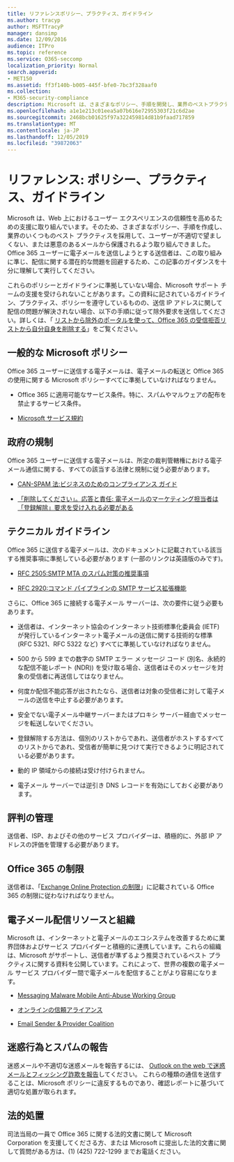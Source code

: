 ```yaml
---
title: リファレンスポリシー、プラクティス、ガイドライン
ms.author: tracyp
author: MSFTTracyP
manager: dansimp
ms.date: 12/09/2016
audience: ITPro
ms.topic: reference
ms.service: O365-seccomp
localization_priority: Normal
search.appverid:
- MET150
ms.assetid: ff3f140b-b005-445f-bfe0-7bc3f328aaf0
ms.collection:
- M365-security-compliance
description: Microsoft は、さまざまなポリシー、手順を開発し、業界のベストプラクティスをいくつか採用して、ユーザーを不適切な迷惑メールや悪意のあるメールから保護しています。
ms.openlocfilehash: a1e1e213c01eea5a07b616e72955303f21c6d2ae
ms.sourcegitcommit: 2468bcb01625f97a322459814d81b9faad717859
ms.translationtype: MT
ms.contentlocale: ja-JP
ms.lasthandoff: 12/05/2019
ms.locfileid: "39872063"
---
```

# <a name="reference-policies-practices-and-guidelines"></a>リファレンス: ポリシー、プラクティス、ガイドライン

Microsoft は、Web 上におけるユーザー エクスペリエンスの信頼性を高めるための支援に取り組んでいます。そのため、さまざまなポリシー、手順を作成し、業界のいくつものベスト プラクティスを採用して、ユーザーが不適切で望ましくない、または悪意のあるメールから保護されるよう取り組んできました。Office 365 ユーザーに電子メールを送信しようとする送信者は、この取り組みに準じ、配信に関する潜在的な問題を回避するため、この記事のガイダンスを十分に理解して実行してください。

これらのポリシーとガイドラインに準拠していない場合、Microsoft サポート チームの支援を受けられないことがあります。この資料に記されているガイドライン、プラクティス、ポリシーを遵守しているものの、送信 IP アドレスに関して配信の問題が解決されない場合、以下の手順に従って除外要求を送信してください。詳しくは、「 [リストから除外のポータルを使って、Office 365 の受信拒否リストから自分自身を削除する](use-the-delist-portal-to-remove-yourself-from-the-office-365-blocked-senders-lis.md)」をご覧ください。

## <a name="general-microsoft-policies"></a>一般的な Microsoft ポリシー

Office 365 ユーザーに送信する電子メールは、電子メールの転送と Office 365 の使用に関する Microsoft ポリシーすべてに準拠していなければなりません。

- Office 365 に適用可能なサービス条件。特に、スパムやマルウェアの配布を禁止するサービス条件。

- [Microsoft サービス規約](https://www.microsoft.com/servicesagreement/)

## <a name="governmental-regulations"></a>政府の規制

Office 365 ユーザーに送信する電子メールは、所定の裁判管轄権における電子メール通信に関する、すべての該当する法律と規制に従う必要があります。

- [CAN-SPAM 法:ビジネスのためのコンプライアンス ガイド](https://www.ftc.gov/tips-advice/business-center/guidance/can-spam-act-compliance-guide-business)

- [「削除してください」。応答と責任: 電子メールのマーケティング担当者は「登録解除」要求を受け入れる必要がある](https://www.lawpublish.com/ftc-emai-marketers-unsubscribe-claims.mdl)

## <a name="technical-guidelines"></a>テクニカル ガイドライン

Office 365 に送信する電子メールは、次のドキュメントに記載されている該当する推奨事項に準拠している必要があります (一部のリンクは英語版のみです)。

- [RFC 2505:SMTP MTA のスパム対策の推奨事項](https://www.ietf.org/rfc/rfc2505.txt)

- [RFC 2920:コマンド パイプラインの SMTP サービス拡張機能](https://www.ietf.org/rfc/rfc2920.txt)

さらに、Office 365 に接続する電子メール サーバーは、次の要件に従う必要もあります。

- 送信者は、インターネット協会のインターネット技術標準化委員会 (IETF) が発行しているインターネット電子メールの送信に関する技術的な標準 (RFC 5321、RFC 5322 など) すべてに準拠していなければなりません。

- 500 から 599 までの数字の SMTP エラー メッセージ コード (別名、永続的な配信不能レポート (NDR)) を受け取る場合、送信者はそのメッセージを対象の受信者に再送信してはなりません。

- 何度か配信不能応答が出されたなら、送信者は対象の受信者に対して電子メールの送信を中止する必要があります。

- 安全でない電子メール中継サーバーまたはプロキシ サーバー経由でメッセージを転送しないでください。

- 登録解除する方法は、個別のリストからであれ、送信者がホストするすべてのリストからであれ、受信者が簡単に見つけて実行できるように明記されている必要があります。

- 動的 IP 領域からの接続は受け付けられません。

- 電子メール サーバーでは逆引き DNS レコードを有効にしておく必要があります。

## <a name="reputation-management"></a>評判の管理

送信者、ISP、およびその他のサービス プロバイダーは、積極的に、外部 IP アドレスの評価を管理する必要があります。

## <a name="office-365-limits"></a>Office 365 の制限

送信者は、「[Exchange Online Protection の制限](https://docs.microsoft.com/office365/servicedescriptions/exchange-online-protection-service-description/exchange-online-protection-limits)」に記載されている Office 365 の制限に従わなければなりません。

## <a name="email-delivery-resources-and-organizations"></a>電子メール配信リソースと組織

Microsoft は、インターネットと電子メールのエコシステムを改善するために業界団体およびサービス プロバイダーと積極的に連携しています。これらの組織は、Microsoft がサポートし、送信者が準ずるよう推奨されているベスト プラクティスに関する資料を公開しています。これによって、世界の複数の電子メール サービス プロバイダー間で電子メールを配信することがより容易になります。

- [Messaging Malware Mobile Anti-Abuse Working Group](https://www.m3aawg.org/)

- [オンラインの信頼アライアンス](https://www.otalliance.org/resources)

- [Email Sender &amp; Provider Coalition](https://www.espcoalition.org/)

## <a name="abuse-and-spam-reporting"></a>迷惑行為とスパムの報告

迷惑メールや不適切な迷惑メールを報告するには、 [Outlook on the web で迷惑メールとフィッシング詐欺を報告](report-junk-email-and-phishing-scams-in-outlook-on-the-web-eop.md)してください。 これらの種類の通信を送信することは、Microsoft ポリシーに違反するものであり、確認レポートに基づいて適切な処置が取られます。

## <a name="law-enforcement"></a>法的処置

司法当局の一員で Office 365 に関する法的文書に関して Microsoft Corporation を支援してくださる方、または Microsoft に提出した法的文書に関して質問がある方は、(1) (425) 722-1299 までお電話ください。
